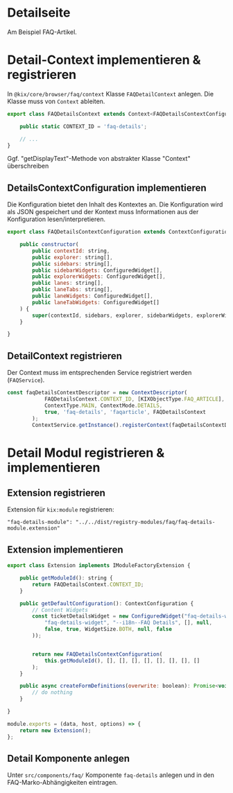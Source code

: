 # Detailseite

Am Beispiel FAQ-Artikel.

# Detail-Context implementieren & registrieren

In `@kix/core/browser/faq/context` Klasse `FAQDetailContext` anlegen. Die Klasse muss von `Context` ableiten.

```javascript
export class FAQDetailsContext extends Context<FAQDetailsContextConfiguration> {

    public static CONTEXT_ID = 'faq-details';

    // ...
}
```
Ggf. "getDisplayText"-Methode von abstrakter Klasse "Context" überschreiben

## DetailsContextConfiguration implementieren

Die Konfiguration bietet den Inhalt des Kontextes an. Die Konfiguration wird als JSON gespeichert und der Kontext muss Informationen aus der Konfiguration lesen/interpretieren.

```javascript
export class FAQDetailsContextConfiguration extends ContextConfiguration {

    public constructor(
        public contextId: string,
        public explorer: string[],
        public sidebars: string[],
        public sidebarWidgets: ConfiguredWidget[],
        public explorerWidgets: ConfiguredWidget[],
        public lanes: string[],
        public laneTabs: string[],
        public laneWidgets: ConfiguredWidget[],
        public laneTabWidgets: ConfiguredWidget[]
    ) {
        super(contextId, sidebars, explorer, sidebarWidgets, explorerWidgets, []);
    }

}
```

## DetailContext registrieren

Der Context muss im entsprechenden Service registriert werden (`FAQService`).
```javascript
const faqDetailsContextDescriptor = new ContextDescriptor(
            FAQDetailsContext.CONTEXT_ID, [KIXObjectType.FAQ_ARTICLE],
            ContextType.MAIN, ContextMode.DETAILS,
            true, 'faq-details', 'faqarticle', FAQDetailsContext
        );
        ContextService.getInstance().registerContext(faqDetailsContextDescriptor);
```

# Detail Modul registrieren & implementieren

## Extension registrieren

Extension für `kix:module` registrieren:

`"faq-details-module": "../../dist/registry-modules/faq/faq-details-module.extension"`

## Extension implementieren

```javascript
export class Extension implements IModuleFactoryExtension {

    public getModuleId(): string {
        return FAQDetailsContext.CONTEXT_ID;
    }

    public getDefaultConfiguration(): ContextConfiguration {
        // Content Widgets
        const ticketDetailsWidget = new ConfiguredWidget("faq-details-widget", new WidgetConfiguration(
            "faq-details-widget", "--i18n--FAQ Details", [], null,
            false, true, WidgetSize.BOTH, null, false
        ));


        return new FAQDetailsContextConfiguration(
            this.getModuleId(), [], [], [], [], [], [], [], []
        );
    }

    public async createFormDefinitions(overwrite: boolean): Promise<void>
        // do nothing
    }

}

module.exports = (data, host, options) => {
    return new Extension();
};
```

## Detail Komponente anlegen

Unter `src/components/faq/` Komponente `faq-details` anlegen und in den FAQ-Marko-Abhängigkeiten eintragen.